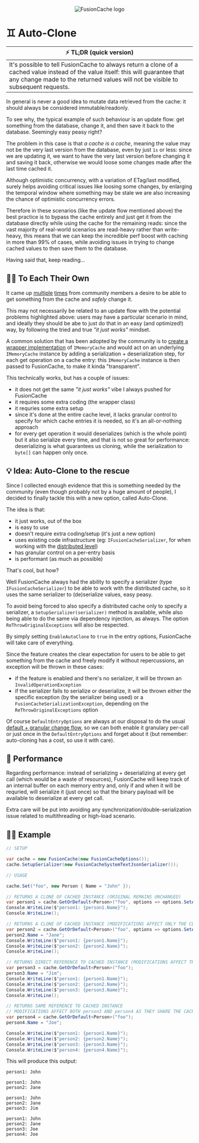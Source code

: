 <div align="center">

![FusionCache logo](logo-128x128.png)

</div>

# ♊ Auto-Clone

| ⚡ TL;DR (quick version) |
| -------- |
| It's possible to tell FusionCache to always return a clone of a cached value instead of the value itself: this will guarantee that any change made to the returned values will not be visible to subsequent requests. |

In general is never a good idea to mutate data retrieved from the cache: it should always be considered immutable/readonly.

To  see why, the typical example of such behaviour is an update flow: get something from the database, change it, and then save it back to the database. Seemingly easy peasy right?

The problem in this case is that _a cache is a cache_, meaning the value may not be the very last version from the database, even by just `1s` or less: since we are updating it, we want to have the very last version before changing it and saving it back, otherwise we would loose some changes made after the last time cached it.

Although optimistic concurrency, with a variation of ETag/last modified, surely helps avoiding critical issues like loosing some changes, by enlarging the temporal window where something may be stale we are also increasing the chance of optimistic concurrency errors.

Therefore in these scenarios (like the update flow mentioned above) the best practice is to bypass the cache entirely and just get it from the database directly while using the cache for the remaining reads: since the vast majority of real-world scenarios are read-heavy rather than write-heavy, this means that we can keep the incredible perf boost with caching in more than 99% of cases, while avoiding issues in trying to change cached values to then save them to the database.

Having said that, keep reading...

## 🙋‍♀️ To Each Their Own

It came up [multiple](https://github.com/ZiggyCreatures/FusionCache/issues/194) [times](https://github.com/ZiggyCreatures/FusionCache/issues/262) from community members a desire to be able to get something from the cache and _safely_ change it.

This may not necessarily be related to an update flow with the potential problems highlighted above: users may have a particular scenario in mind, and ideally they should be abe to just do that in an easy (and optimized!) way, by following the tried and true _"it just works"_ mindset.

A common solution that has been adopted by the community is to [create a wrapper implementation](https://github.com/ZiggyCreatures/FusionCache/issues/194#issuecomment-1951461803) of `IMemoryCache` and would act on an underlying `IMemoryCache` instance by adding a serialization + deserialization step, for each get operation on a cache entry: this `IMemoryCache` instance is then passed to FusionCache, to make it kinda "transparent".

This technically works, but has a couple of issues:
- it does not get the same _"it just works"_ vibe I always pushed for FusionCache
- it requires some extra coding (the wrapper class)
- it requries some extra setup
- since it's done at the entire cache level, it lacks granular control to specify for which cache entries it is needed, so it's an all-or-nothing approach
- for every get operation it would deserializes (which is the whole point) but it also serialize every time, and that is not so great for performance: deserializing is what guarantees us cloning, while the serialization to `byte[]` can happen only once.

## 💡 Idea: Auto-Clone to the rescue

Since I collected enough evidence that this is something needed by the community (even though probably not by a huge amount of people), I decided to finally tackle this with a new option, called Auto-Clone.

The idea is that:
- it just works, out of the box
- is easy to use
- doesn't require extra coding/setup (it's just a new option)
- uses existing code infrastructure (eg: `IFusionCacheSerializer`, for when working with the [distributed level](https://github.com/ZiggyCreatures/FusionCache/blob/main/docs/CacheLevels.md))
- has granular control on a per-entry basis
- is performant (as much as possible)

That's cool, but how?

Well FusionCache always had the ability to specify a serializer (type `IFusionCacheSerializer`) to be able to work with the distributed cache, so it uses the same serializer to (de)serialize values, easy peasy.

To avoid being forced to also specify a distributed cache only to specify a serializer, a `SetupSerializer(serializer)` method is available, while also being able to do the same via dependency injection, as always.
The option `ReThrowOriginalExceptions` will also be respected.

By simply setting `EnableAutoClone` to `true` in the entry options, FusionCache will take care of everything.

Since the feature creates the clear expectation for users to be able to get something from the cache and freely modify it without repercussions, an exception will be thrown in these cases:
- if the feature is enabled and there's no serializer, it will be thrown an `InvalidOperationException`
- if the serializer fails to serialize or deserialize, it will be thrown either the specific exception (by the serializer being used) or a `FusionCacheSerializationException`, depending on the `ReThrowOriginalExceptions` option

Of course `DefaultEntryOptions` are always at our disposal to do the usual [default + granular change flow](https://github.com/ZiggyCreatures/FusionCache/blob/main/docs/Options.md#defaultentryoptions), so we can both enable it granulary per-call or just once in the `DefaultEntryOptions` and forget about it (but remember: auto-cloning has a cost, so use it with care).

## 🚀 Performance

Regarding performance: instead of serializing + deserializing at every get call (which would be a waste of resources), FusionCache will keep track of an internal buffer on each memory entry and, only if and when it will be requried, will serialize it (just once) so that the binary payload will be available to deserialize at every get call.

Extra care will be put into avoiding any synchronization/double-serialization issue related to multithreading or high-load scenario.

## 👩‍💻 Example

```csharp
// SETUP

var cache = new FusionCache(new FusionCacheOptions());
cache.SetupSerializer(new FusionCacheSystemTextJsonSerializer());

// USAGE

cache.Set("foo", new Person { Name = "John" });

// RETURNS A CLONE OF CACHED INSTANCE (ORIGINAL REMAINS UNCHANGED)
var person1 = cache.GetOrDefault<Person>("foo", options => options.SetAutoClone(true));
Console.WriteLine($"person1: {person1.Name}");
Console.WriteLine();

// RETURNS A CLONE OF CACHED INSTANCE (MODIFICATIONS AFFECT ONLY THE CLONE)
var person2 = cache.GetOrDefault<Person>("foo", options => options.SetAutoClone(true));
person2.Name = "Jane";
Console.WriteLine($"person1: {person1.Name}");
Console.WriteLine($"person2: {person2.Name}");
Console.WriteLine();

// RETURNS DIRECT REFERENCE TO CACHED INSTANCE (MODIFICATIONS AFFECT THE CACHE)
var person3 = cache.GetOrDefault<Person>("foo");
person3.Name = "Jim";
Console.WriteLine($"person1: {person1.Name}");
Console.WriteLine($"person2: {person2.Name}");
Console.WriteLine($"person3: {person3.Name}");
Console.WriteLine();

// RETURNS SAME REFERENCE TO CACHED INSTANCE
// MODIFICATIONS AFFECT BOTH person3 AND person4 AS THEY SHARE THE CACHED REFERENCE
var person4 = cache.GetOrDefault<Person>("foo");
person4.Name = "Joe";

Console.WriteLine($"person1: {person1.Name}");
Console.WriteLine($"person2: {person2.Name}");
Console.WriteLine($"person3: {person3.Name}");
Console.WriteLine($"person4: {person4.Name}");
```

This will produce this output:

```
person1: John

person1: John
person2: Jane

person1: John
person2: Jane
person3: Jim

person1: John
person2: Jane
person3: Joe
person4: Joe
```
